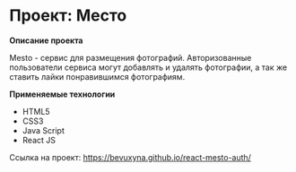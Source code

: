 # Проект: Место

**Описание проекта**

Mesto - сервис для размещения фотографий.
Авторизованные пользователи сервиса могут добавлять и удалять фотографии, а так же ставить лайки понравившимся фотографиям.


**Применяемые технологии**

- HTML5
- CSS3
- Java Script
- React JS

Ссылка на проект:
https://bevuxyna.github.io/react-mesto-auth/

